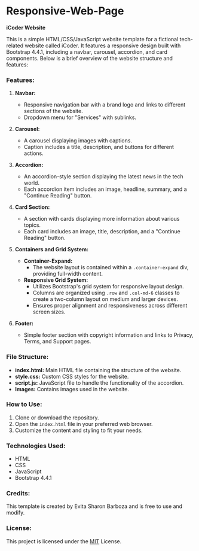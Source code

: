 # Responsive-Web-Page
**iCoder Website**

This is a simple HTML/CSS/JavaScript website template for a fictional tech-related website called iCoder. It features a responsive design built with Bootstrap 4.4.1, including a navbar, carousel, accordion, and card components. Below is a brief overview of the website structure and features:

### Features:

1. **Navbar:** 
   - Responsive navigation bar with a brand logo and links to different sections of the website.
   - Dropdown menu for "Services" with sublinks.

2. **Carousel:**
   - A carousel displaying images with captions.
   - Caption includes a title, description, and buttons for different actions.

3. **Accordion:**
   - An accordion-style section displaying the latest news in the tech world.
   - Each accordion item includes an image, headline, summary, and a "Continue Reading" button.

4. **Card Section:**
   - A section with cards displaying more information about various topics.
   - Each card includes an image, title, description, and a "Continue Reading" button.


5. **Containers and Grid System:**
   - **Container-Expand:** 
     - The website layout is contained within a `.container-expand` div, providing full-width content.
   - **Responsive Grid System:**
     - Utilizes Bootstrap's grid system for responsive layout design.
     - Columns are organized using `.row` and `.col-md-6` classes to create a two-column layout on medium and larger devices.
     - Ensures proper alignment and responsiveness across different screen sizes.
       

6. **Footer:**
   - Simple footer section with copyright information and links to Privacy, Terms, and Support pages.

### File Structure:

- **index.html:** Main HTML file containing the structure of the website.
- **style.css:** Custom CSS styles for the website.
- **script.js:** JavaScript file to handle the functionality of the accordion.
- **Images:** Contains images used in the website.

### How to Use:

1. Clone or download the repository.
2. Open the `index.html` file in your preferred web browser.
3. Customize the content and styling to fit your needs.

### Technologies Used:

- HTML
- CSS
- JavaScript
- Bootstrap 4.4.1

### Credits:

This template is created by Evita Sharon Barboza and is free to use and modify.

### License:

This project is licensed under the [MIT](https://opensource.org/licenses/MIT) License.
